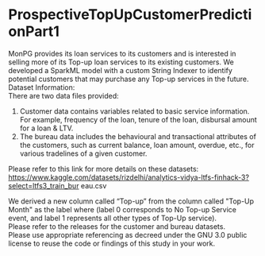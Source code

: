 # ProspectiveTopUpCustomerPredictionPart1
MonPG provides its loan services to its customers and is interested in selling more of its Top-up loan services to its existing customers. We developed a SparkML model with a custom String Indexer to identify potential customers that may purchase any Top-up services in the future.<br>
Dataset Information:<br>
There are two data files provided:
1. Customer data contains variables related to basic service information. For example, frequency of the loan, tenure of the loan, disbursal amount for a loan & LTV.
2. The bureau data includes the behavioural and transactional attributes of the customers, such as current balance, loan amount, overdue, etc., for various tradelines of a given customer.<br>

Please refer to this link for more details on these datasets:
https://www.kaggle.com/datasets/rizdelhi/analytics-vidya-ltfs-finhack-3?select=ltfs3_train_bur
eau.csv

We derived a new column called “Top-up” from the column called "Top-Up Month" as the label where (label 0 corresponds to No Top-up Service event, and label 1 represents all other types of Top-Up service).<br>
Please refer to the releases for the customer and bureau datasets.<br>
Please use appropriate referencing as decreed under the GNU 3.0 public license to reuse the code or findings of this study in your work.
